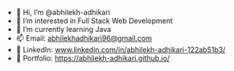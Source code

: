 - 👋  Hi, I’m @abhilekh-adhikari
- 👀  I’m interested in Full Stack Web Development
- 🌱  I’m currently learning Java
- 📫  Email: abhilekhadhikari96@gmail.com
- 🤝  LinkedIn: www.linkedin.com/in/abhilekh-adhikari-122ab51b3/
- 👤  Portfolio: https://abhilekh-adhikari.github.io/

<!---
abhilekh-adhikari/abhilekh-adhikari is a ✨ special ✨ repository because its `README.md` (this file) appears on your GitHub profile.
You can click the Preview link to take a look at your changes.
--->
